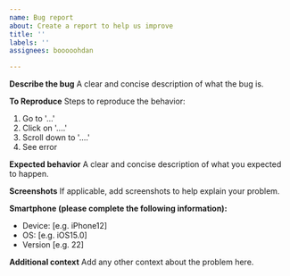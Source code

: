 ```yaml
---
name: Bug report
about: Create a report to help us improve
title: ''
labels: ''
assignees: booooohdan

---
```


**Describe the bug**
A clear and concise description of what the bug is.

**To Reproduce**
Steps to reproduce the behavior:
1. Go to '...'
2. Click on '....'
3. Scroll down to '....'
4. See error

**Expected behavior**
A clear and concise description of what you expected to happen.

**Screenshots**
If applicable, add screenshots to help explain your problem.

**Smartphone (please complete the following information):**
 - Device: [e.g. iPhone12]
 - OS: [e.g. iOS15.0]
 - Version [e.g. 22]

**Additional context**
Add any other context about the problem here.
